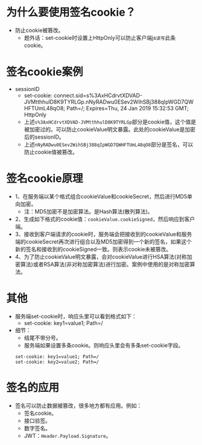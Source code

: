 # 为什么要使用签名cookie？
* 防止cookie被篡改。
    - 题外话：set-cookie时设置上HttpOnly可以防止客户端js```读写```此条cookie。

# 签名cookie案例
* sessionID
    - set-cookie: connect.sid=s%3AxHCdrvtXDVAD-JVMtthhulD8K9TYRLGp.nNyRADwu0ESev2WihSBj388qIpWGD7QWHFTUmL48qO8; Path=/; Expires=Thu, 24 Jan 2019 15:32:53 GMT; HttpOnly
    - 上述```s%3AxHCdrvtXDVAD-JVMtthhulD8K9TYRLGp```部分是cookie值，这个值是被加密过的。可以防止cookieValue明文暴露。此处的cookieValue是加密后的sessionID。
    - 上述```nNyRADwu0ESev2WihSBj388qIpWGD7QWHFTUmL48qO8```部分是签名，可以防止cookie值被篡改。

# 签名cookie原理
* 1、在服务端以某个格式组合cookieValue和cookieSecret，然后进行MD5单向加密。
    - 注：MD5加密不是加密算法。是Hash算法(散列算法)。
* 2、生成如下格式的cookie值：```cookieValue.cookieSigned```，然后响应到客户端。
* 3、接收到客户端请求的cookie时，服务端会把接收到的cookieValue和服务端的cookieSecret再次进行组合以及MD5加密得到一个新的签名，如果这个新的签名和接收到的cookieSigned一致。则表示cookie未被篡改。
* 4、为了防止cookieValue明文暴露，会对cookieValue进行HSA算法(对称加密算法)或者RSA算法(非对称加密算法)进行加密。案例中使用的是对称加密算法。

# 其他
* 服务端set-cookie时，响应头里可以看到格式如下：
    - set-cookie: key1=value1; Path=/
* 细节：
    - 结尾不带分号。
    - 服务端如果设置多条cookie。则响应头里会有多条set-cookie字段。
    ```
    set-cookie: key1=value1; Path=/
    set-cookie: key2=value2; Path=/
    ```

# 签名的应用
* 签名可以防止数据被篡改，很多地方都有应用。例如：
    - 签名cookie。
    - 接口验签。
    - 数字签名。
    - JWT：```Header.Payload.Signature```。
